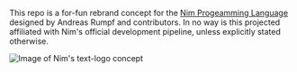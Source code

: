 This repo is a for-fun rebrand concept for the [Nim Progeamming Language](https://nim-lang.org/) designed by Andreas Rumpf and contributors.
In no way is this projected affiliated with Nim's official development pipeline, unless explicitly stated otherwise.

![Image of Nim's text-logo concept](https://github.com/myrm-gh/nim-rebrand-concept/blob/master/myrm-logo-concept.png)

